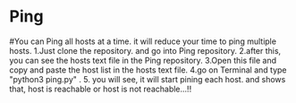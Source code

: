 # Ping
#You can Ping all hosts at a time. it will reduce your time to ping multiple hosts.
1.Just clone the repository. and go into Ping repository. 
2.after this, you can see the hosts text file in the Ping repository.
3.Open this file and copy and paste the host list in the hosts text file. 
4.go on Terminal and type  "python3 ping.py" .
5. you will see, it will start pining each host. and shows that, host is reachable or host is not reachable...!!
